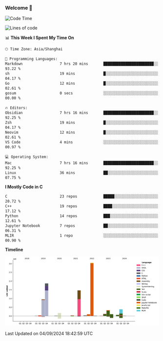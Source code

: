 ### Welcome 👋

<!--START_SECTION:waka-->
![Code Time](http://img.shields.io/badge/Code%20Time-1%2C552%20hrs%2050%20mins-blue)

![Lines of code](https://img.shields.io/badge/From%20Hello%20World%20I%27ve%20Written-8.7%20million%20lines%20of%20code-blue)

📊 **This Week I Spent My Time On** 

```text
🕑︎ Time Zone: Asia/Shanghai

💬 Programming Languages: 
Markdown                 7 hrs 20 mins       ███████████████████████░░   93.22 % 
sh                       19 mins             █░░░░░░░░░░░░░░░░░░░░░░░░   04.17 % 
Go                       12 mins             █░░░░░░░░░░░░░░░░░░░░░░░░   02.61 % 
gosum                    0 secs              ░░░░░░░░░░░░░░░░░░░░░░░░░   00.00 % 

🔥 Editors: 
Obsidian                 7 hrs 16 mins       ███████████████████████░░   92.25 % 
Zsh                      19 mins             █░░░░░░░░░░░░░░░░░░░░░░░░   04.17 % 
Neovim                   12 mins             █░░░░░░░░░░░░░░░░░░░░░░░░   02.61 % 
VS Code                  4 mins              ░░░░░░░░░░░░░░░░░░░░░░░░░   00.97 % 

💻 Operating System: 
Mac                      7 hrs 16 mins       ███████████████████████░░   92.25 % 
Linux                    36 mins             ██░░░░░░░░░░░░░░░░░░░░░░░   07.75 % 
```

**I Mostly Code in C** 

```text
C                        23 repos            █████░░░░░░░░░░░░░░░░░░░░   20.72 % 
C++                      19 repos            ████░░░░░░░░░░░░░░░░░░░░░   17.12 % 
Python                   14 repos            ███░░░░░░░░░░░░░░░░░░░░░░   12.61 % 
Jupyter Notebook         7 repos             ██░░░░░░░░░░░░░░░░░░░░░░░   06.31 % 
MLIR                     1 repo              ░░░░░░░░░░░░░░░░░░░░░░░░░   00.90 % 
```



**Timeline**

![Lines of Code chart](https://raw.githubusercontent.com/Bohan-hu/Bohan-hu/master/assets/bar_graph.png)


 Last Updated on 04/09/2024 18:42:59 UTC
<!--END_SECTION:waka-->



